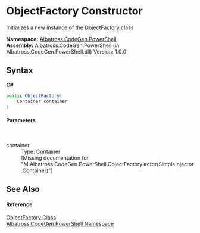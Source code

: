 # ObjectFactory Constructor 
 

Initializes a new instance of the <a href="T_Albatross_CodeGen_PowerShell_ObjectFactory.md">ObjectFactory</a> class

**Namespace:**&nbsp;<a href="N_Albatross_CodeGen_PowerShell.md">Albatross.CodeGen.PowerShell</a><br />**Assembly:**&nbsp;Albatross.CodeGen.PowerShell (in Albatross.CodeGen.PowerShell.dll) Version: 1.0.0

## Syntax

**C#**<br />
``` C#
public ObjectFactory(
	Container container
)
```


#### Parameters
&nbsp;<dl><dt>container</dt><dd>Type: Container<br />\[Missing <param name="container"/> documentation for "M:Albatross.CodeGen.PowerShell.ObjectFactory.#ctor(SimpleInjector.Container)"\]</dd></dl>

## See Also


#### Reference
<a href="T_Albatross_CodeGen_PowerShell_ObjectFactory.md">ObjectFactory Class</a><br /><a href="N_Albatross_CodeGen_PowerShell.md">Albatross.CodeGen.PowerShell Namespace</a><br />